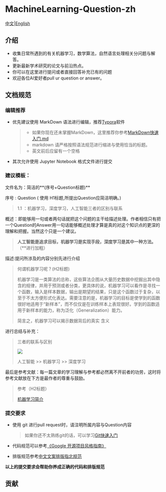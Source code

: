 # MachineLearning-Question-zh
[中文](README.md)|[English](README-en.md)

## 介绍

- 收集日常所遇到的有关机器学习，数学算法，自然语言处理相关分问题与解答。
- 更新最新学术研究的论文与前沿热点。
- 你可以在这里进行提问或者直接回答补充已有的问题
- 欢迎各位AI爱好者pull ur question or answer。

## 文档规范

### 编辑推荐

- 优先建议使用 MarkDown 语法进行编辑，推荐[Typora](https://typora.io/)软件

  > - 如果你现在还未掌握MarkDown，这里推荐你参考[MarkDown快速入门.md](00入门必备/MarkDown快速入门.md)
  > - markdown 请严格按照语法规范进行缩进与使用恰当的标题。
  > - 英文前后应留有一个空格

- 其次允许使用 Jupyter Notebook 格式文件进行提交

### 建议模板：

文件名为：简洁的**(序号+Question标题)**

序号 : Question ( 使用 H1标题,所提出Question应简洁明确。)

> 1.1 ：机器学习，深度学习，人工智能三者的区别与联系

概述：即能够用一句或者两句话就把这个问题的主干给描述处理。作者相信只有把一个Question的Answer用一句话能够概述处理才算是真的对这个知识点的更深的理解和把握。当然这个只是一个建议。

>  **人工智能是追求目标，机器学习是实现手段，深度学习是其中一种方法。**（**进行加粗）

描述:提问所涉及的内容分别先进行介绍

> 何谓机器学习呢？(H2标题)
>
> 机器学习是一类算法的总称，这些算法企图从大量历史数据中挖掘出其中隐含的规律，并用于预测或者分类，更具体的说，机器学习可以看作是寻找一个函数，输入是样本数据，输出是期望的结果，只是这个函数过于复杂，以至于不太方便形式化表达。需要注意的是，机器学习的目标是使学到的函数很好地适用于“新样本”，而不仅仅是在训练样本上表现很好。学到的函数适用于新样本的能力，称为泛化（Generalization）能力。
>
> 简言之，机器学习可以揭示数据背后的真实 含义

进行总结与补充：

> 三者的联系与区别
>
> ![](http://web.wvdon.com/ai.PNG)
>
> 人工智能 >> 机器学习 >> 深度学习

最后是参考文献：每一篇文章的学习理解与参考都必然离不开前者的功劳，这时将参考文献放在下方是最作者的尊重与鼓励。

> 参考（H2标题）
>
> [机器学习简介](https://blog.csdn.net/hohaizx/article/details/80584307)

### 提交要求

- 使用 git 进行pull request时，请注明所属内容与Question内容

  > 如果你还不太熟练git的话，可以学习[Git快速入门]()

- 代码规范可以参考[《Google 开源项目风格指南》](https://zh-google-styleguide.readthedocs.io/en/latest/google-python-styleguide/contents/)

- 排版规范参考[中文文案排版指北规范](https://github.com/mzlogin/chinese-copywriting-guidelines)

**以上的提交要求会帮助你养成正确的代码和排版规范**

## 贡献


